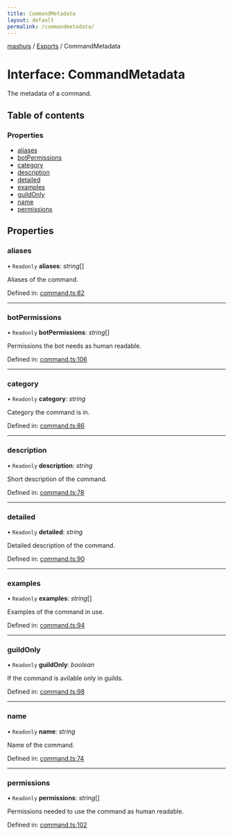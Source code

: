 ```yaml
---
title: CommandMetadata
layout: default
permalink: /commandmetadata/
---
```

[mashujs](/) / [Exports](/modules/) / CommandMetadata

# Interface: CommandMetadata

The metadata of a command.

## Table of contents

### Properties

- [aliases](/commandmetadata.md#aliases)
- [botPermissions](/commandmetadata.md#botpermissions)
- [category](/commandmetadata.md#category)
- [description](/commandmetadata.md#description)
- [detailed](/commandmetadata.md#detailed)
- [examples](/commandmetadata.md#examples)
- [guildOnly](/commandmetadata.md#guildonly)
- [name](/commandmetadata.md#name)
- [permissions](/commandmetadata.md#permissions)

## Properties

### aliases

• `Readonly` **aliases**: *string*[]

Aliases of the command.

Defined in: [command.ts:82](https://github.com/EpokTarren/mashu/blob/2da2f58/src/command.ts#L82)

___

### botPermissions

• `Readonly` **botPermissions**: *string*[]

Permissions the bot needs as human readable.

Defined in: [command.ts:106](https://github.com/EpokTarren/mashu/blob/2da2f58/src/command.ts#L106)

___

### category

• `Readonly` **category**: *string*

Category the command is in.

Defined in: [command.ts:86](https://github.com/EpokTarren/mashu/blob/2da2f58/src/command.ts#L86)

___

### description

• `Readonly` **description**: *string*

Short description of the command.

Defined in: [command.ts:78](https://github.com/EpokTarren/mashu/blob/2da2f58/src/command.ts#L78)

___

### detailed

• `Readonly` **detailed**: *string*

Detailed description of the command.

Defined in: [command.ts:90](https://github.com/EpokTarren/mashu/blob/2da2f58/src/command.ts#L90)

___

### examples

• `Readonly` **examples**: *string*[]

Examples of the command in use.

Defined in: [command.ts:94](https://github.com/EpokTarren/mashu/blob/2da2f58/src/command.ts#L94)

___

### guildOnly

• `Readonly` **guildOnly**: *boolean*

If the command is avilable only in guilds.

Defined in: [command.ts:98](https://github.com/EpokTarren/mashu/blob/2da2f58/src/command.ts#L98)

___

### name

• `Readonly` **name**: *string*

Name of the command.

Defined in: [command.ts:74](https://github.com/EpokTarren/mashu/blob/2da2f58/src/command.ts#L74)

___

### permissions

• `Readonly` **permissions**: *string*[]

Permissions needed to use the command as human readable.

Defined in: [command.ts:102](https://github.com/EpokTarren/mashu/blob/2da2f58/src/command.ts#L102)
